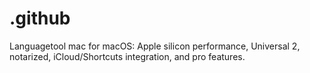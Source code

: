 # .github
Languagetool mac for macOS: Apple silicon performance, Universal 2, notarized, iCloud/Shortcuts integration, and pro features.
